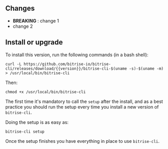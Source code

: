 ## Changes

* __BREAKING__ : change 1
* change 2


## Install or upgrade

To install this version, run the following commands (in a bash shell):

```
curl -L https://github.com/bitrise-io/bitrise-cli/releases/download/{{version}}/bitrise-cli-$(uname -s)-$(uname -m) > /usr/local/bin/bitrise-cli
```

Then:

```
chmod +x /usr/local/bin/bitrise-cli
```

The first time it's mandatory to call the `setup` after the install,
and as a best practice you should run the setup every time you install a new version of `bitrise-cli`.

Doing the setup is as easy as:

```
bitrise-cli setup
```

Once the setup finishes you have everything in place to use `bitrise-cli`.
